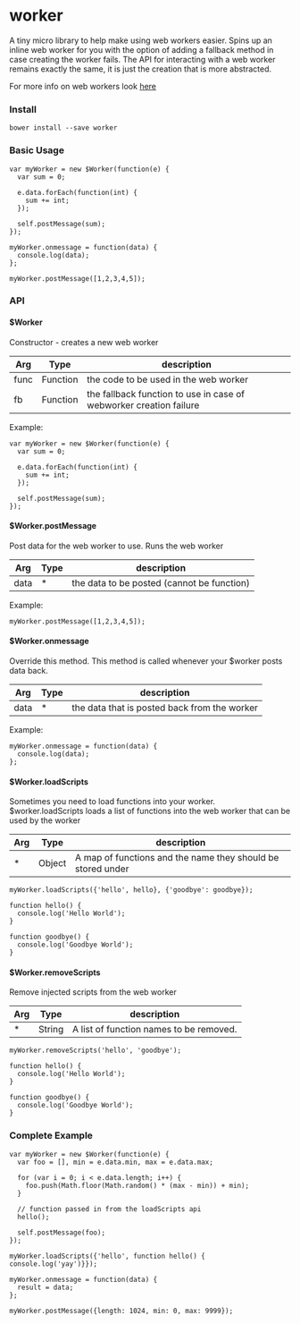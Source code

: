 # worker

A tiny micro library to help make using web workers easier. Spins up an inline web worker for you with the option of adding a fallback method in case creating the worker fails. The API for interacting with a web worker remains exactly the same, it is just the creation that is more abstracted.

For more info on web workers look [here](https://developer.mozilla.org/en-US/docs/Web/API/Web_Workers_API/Using_web_workers)

### Install

```
bower install --save worker
```

### Basic Usage

```JS
var myWorker = new $Worker(function(e) {
  var sum = 0;
  
  e.data.forEach(function(int) {
    sum += int;
  });
  
  self.postMessage(sum);
});

myWorker.onmessage = function(data) {
  console.log(data);
};

myWorker.postMessage([1,2,3,4,5]);
```

### API

#### $Worker
Constructor - creates a new web worker

| Arg     | Type    | description |
| --------|---------|-------|
| func  | Function   | the code to be used in the web worker    |
| fb | Function | the fallback function to use in case of webworker creation failure    |

Example:
```JS
var myWorker = new $Worker(function(e) {
  var sum = 0;
  
  e.data.forEach(function(int) {
    sum += int;
  });
  
  self.postMessage(sum);
});
```

#### $Worker.postMessage
Post data for the web worker to use. Runs the web worker

| Arg     | Type    | description |
| --------|---------|-------|
| data  | * | the data to be posted (cannot be function)  |

Example:
```JS
myWorker.postMessage([1,2,3,4,5]);
```

#### $Worker.onmessage
Override this method. This method is called whenever your $worker posts data back.

| Arg     | Type    | description |
| --------|---------|-------|
| data  | * | the data that is posted back from the worker|

Example:
```JS
myWorker.onmessage = function(data) {
  console.log(data);
};
```

#### $Worker.loadScripts
Sometimes you need to load functions into your worker. $worker.loadScripts loads a list of functions into the web worker that can be used by the worker

| Arg     | Type    | description |
| --------|---------|-------|
| *  | Object | A map of functions and the name they should be stored under  |

```JS
myWorker.loadScripts({'hello', hello}, {'goodbye': goodbye});

function hello() {
  console.log('Hello World');
}

function goodbye() {
  console.log('Goodbye World');
}
```

#### $Worker.removeScripts
Remove injected scripts from the web worker

| Arg     | Type    | description |
| --------|---------|-------|
| *  | String | A list of function names to be removed.  |

```JS
myWorker.removeScripts('hello', 'goodbye');

function hello() {
  console.log('Hello World');
}

function goodbye() {
  console.log('Goodbye World');
}
```


### Complete Example
```JS
var myWorker = new $Worker(function(e) {
  var foo = [], min = e.data.min, max = e.data.max;
  
  for (var i = 0; i < e.data.length; i++) {
    foo.push(Math.floor(Math.random() * (max - min)) + min);
  }
  
  // function passed in from the loadScripts api
  hello();

  self.postMessage(foo);
});

myWorker.loadScripts({'hello', function hello() { console.log('yay')}});

myWorker.onmessage = function(data) {
  result = data;
};

myWorker.postMessage({length: 1024, min: 0, max: 9999});
```



